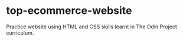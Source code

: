 # top-ecommerce-website
Practice website using HTML and CSS skills learnt in The Odin Project curriculum.
